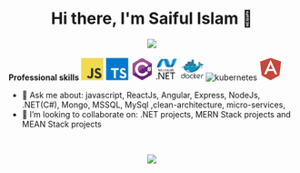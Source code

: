 <h1 align="center">Hi there, I'm Saiful Islam 👋</h1>

<p align="center">
 <a href="https://www.linkedin.com/in/saif-aust-cse/" target="_blank">
  <img src="https://img.icons8.com/fluent/48/000000/linkedin.png" />
 </a>
  
 <!-- <a href="https://twitter.com/saif-aust-cse" target="_blank">
  <img src="https://img.icons8.com/fluent/48/000000/twitter.png" />
 </a> -->
</p>

<!-- <p align="center"> 
 <strong>
  Professional skills
  </strong>
</p>

<p align="center"> 
  <img src="https://github.com/saifaustcse/saif/blob/main/images/javascript.svg" alt="javascript" width="40" height="40" />
  <img src="https://github.com/saifaustcse/saif/blob/main/images/typescript.svg" alt="typescript" width="40" height="40" />
  
  <img src="https://github.com/saifaustcse/saif/blob/main/images/csharp.svg" alt="csharp" width="40" height="40" />
  <img src="https://github.com/saifaustcse/saif/blob/main/images/dot-net.svg" alt="dotnet" width="40" height="40" />
 
  <img src="https://github.com/saifaustcse/saif/blob/main/images/docker.svg" alt="docker" width="40" height="40" />
  <img src="https://img.icons8.com/color/48/000000/kubernetes.png" alt="kubernetes" width="43" height="43" />
  <img src="https://github.com/saifaustcse/saif/blob/main/images/angular.svg" alt="angular" width="40" height="40" />
</p> -->


<p> 
 <strong>
  Professional skills
  </strong>

  <span align="center">
  <img src="https://github.com/saifaustcse/saif/blob/main/images/javascript.svg" alt="javascript" width="40" height="40" />
  <img src="https://github.com/saifaustcse/saif/blob/main/images/typescript.svg" alt="typescript" width="40" height="40" />
  
  <img src="https://github.com/saifaustcse/saif/blob/main/images/csharp.svg" alt="csharp" width="40" height="40" />
  <img src="https://github.com/saifaustcse/saif/blob/main/images/dot-net.svg" alt="dotnet" width="40" height="40" />
 
  <img src="https://github.com/saifaustcse/saif/blob/main/images/docker.svg" alt="docker" width="40" height="40" />
  <img src="https://img.icons8.com/color/48/000000/kubernetes.png" alt="kubernetes" width="43" height="43" />
  <img src="https://github.com/saifaustcse/saif/blob/main/images/angular.svg" alt="angular" width="40" height="40" />
  </span>

</p>


 <!-- -   📃 I blog here: https://moien.dev -->
-   💬 Ask me about: javascript, ReactJs, Angular, Express, NodeJs, .NET(C#), Mongo, MSSQL, MySql ,clean-architecture, micro-services,
-   👯 I’m looking to collaborate on: .NET projects, MERN Stack projects and MEAN Stack projects
<!-- -   👾 Follow my programming channel on Telegram with +50K subscribers: [@ProgrammingTip](https://t.me/ProgrammingTip) -->

</br>

<p align="center">
 <a href="#" alt="Moien Tajik's github stats">
  <img src="https://github-readme-stats.vercel.app/api?username=saifaustcse&theme=tokyonight&show_icons=true" />
 </a>
</p>

<!-- <p align="center">
 <a href="https://www.buymeacoffee.com/MoienTajik" target="_blank">
  <img src="https://cdn.buymeacoffee.com/buttons/v2/default-orange.png" height="61" width="194" />
 </a>
</p> -->
